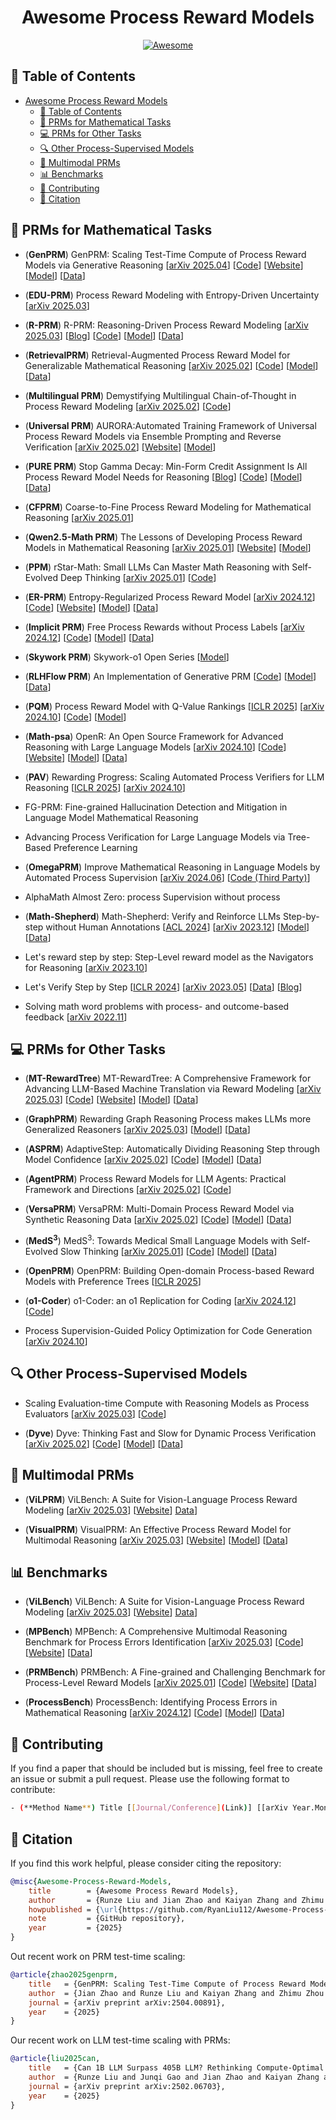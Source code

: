 <div align="center">

# Awesome Process Reward Models

[![Awesome](https://awesome.re/badge.svg)](https://awesome.re)

</div>



## 🔗 Table of Contents

- [Awesome Process Reward Models](#awesome-process-reward-models)
  - [🔗 Table of Contents](#-table-of-contents)
  - [📐 PRMs for Mathematical Tasks](#-prms-for-mathematical-tasks)
  - [💻 PRMs for Other Tasks](#-prms-for-other-tasks)
  - [🔍 Other Process-Supervised Models](#-other-process-supervised-models)
  - [🌇 Multimodal PRMs](#-multimodal-prms)
  - [📊 Benchmarks](#-benchmarks)
  - [💪 Contributing](#-contributing)
  - [📝 Citation](#-citation)



## 📐 PRMs for Mathematical Tasks

- (**GenPRM**) GenPRM: Scaling Test-Time Compute of Process Reward Models via Generative Reasoning [[arXiv 2025.04](https://arxiv.org/abs/2504.00891)] [[Code](https://github.com/RyanLiu112/GenPRM)] [[Website](https://ryanliu112.github.io/GenPRM)] [[Model](https://huggingface.co/collections/GenPRM/genprm-67ee4936234ba5dd16bb9943)] [[Data](https://huggingface.co/collections/GenPRM/genprm-67ee4936234ba5dd16bb9943)]

- (**EDU-PRM**) Process Reward Modeling with Entropy-Driven Uncertainty [[arXiv 2025.03](http://arxiv.org/abs/2503.22233)]

- (**R-PRM**) R-PRM: Reasoning-Driven Process Reward Modeling [[arXiv 2025.03](http://arxiv.org/abs/2503.21295)] [[Blog](https://shesj-note.notion.site/R-PRM-Reasoning-Driven-Process-Reward-Modeling-9543fb238b0d48338dd44c60999ffd9b)] [[Code](https://github.com/NJUNLP/R-PRM)] [[Model](https://huggingface.co/kevinpro/R-PRM-7B-DPO)] [[Data](https://huggingface.co/datasets/kevinpro/R-PRM)]

- (**RetrievalPRM**) Retrieval-Augmented Process Reward Model for Generalizable Mathematical Reasoning [[arXiv 2025.02](https://arxiv.org/abs/2502.14361)] [[Code](https://anonymous.4open.science/r/RetrievalPRM-1C77)] [[Model](https://huggingface.co/gebro13/RetrievalPRM)] [[Data](https://huggingface.co/datasets/gebro13/RetrievalPRM_Dataset)]

- (**Multilingual PRM**) Demystifying Multilingual Chain-of-Thought in Process Reward Modeling [[arXiv 2025.02](https://arxiv.org/abs/2502.14361)] [[Code](https://github.com/weixuan-wang123/Multilingual-PRM)]

- (**Universal PRM**) AURORA:Automated Training Framework of Universal Process Reward Models via Ensemble Prompting and Reverse Verification [[arXiv 2025.02](https://arxiv.org/abs/2502.11520)] [[Website](https://auroraprm.github.io)] [[Model](https://huggingface.co/infly/Universal-PRM-7B)]

- (**PURE PRM**) Stop Gamma Decay: Min-Form Credit Assignment Is All Process Reward Model Needs for Reasoning [[Blog](https://tungsten-ink-510.notion.site/Stop-Gamma-Decay-Min-Form-Credit-Assignment-Is-All-Process-Reward-Model-Needs-for-Reasoning-19fcb6ed0184804eb07fd310b38af155)] [[Code](https://github.com/CJReinforce/PURE)] [[Model](https://huggingface.co/jinachris/PURE-PRM-7B)] [[Data](https://huggingface.co/datasets/HuggingFaceH4/prm800k-trl-dedup)]

- (**CFPRM**) Coarse-to-Fine Process Reward Modeling for Mathematical Reasoning [[arXiv 2025.01](https://arxiv.org/abs/2501.13622)]

- (**Qwen2.5-Math PRM**) The Lessons of Developing Process Reward Models in Mathematical Reasoning [[arXiv 2025.01](https://arxiv.org/abs/2501.07301)] [[Website](https://qwenlm.github.io/blog/qwen2.5-math-prm)] [[Model](https://huggingface.co/collections/Qwen/qwen25-math-66eaa240a1b7d5ee65f1da3e)]

- (**PPM**) rStar-Math: Small LLMs Can Master Math Reasoning with Self-Evolved Deep Thinking [[arXiv 2025.01](https://arxiv.org/abs/2501.04519)] [[Code](https://github.com/microsoft/rStar)]

- (**ER-PRM**) Entropy-Regularized Process Reward Model [[arXiv 2024.12](https://arxiv.org/abs/2412.11006)] [[Code](https://github.com/hanningzhang/ER-PRM)] [[Website](https://hanningzhang.github.io/math-prm/)] [[Model](https://huggingface.co/HanningZhang/Llama3.1-Math-PRM)] [[Data](https://huggingface.co/datasets/HanningZhang/ER-PRM-Data)]

- (**Implicit PRM**) Free Process Rewards without Process Labels [[arXiv 2024.12](https://arxiv.org/abs/2412.01981)] [[Code](https://github.com/PRIME-RL/ImplicitPRM)] [[Model](https://huggingface.co/collections/Windy0822/implicitprm-675033e6b3719046c13e2e48)] [[Data](https://huggingface.co/datasets/Windy0822/ultrainteract_math_rollout)]

- (**Skywork PRM**) Skywork-o1 Open Series [[Model](https://huggingface.co/collections/Skywork/skywork-o1-open-67453df58e12f6c3934738d0)]

- (**RLHFlow PRM**) An Implementation of Generative PRM [[Code](https://github.com/RLHFlow/RLHF-Reward-Modeling/tree/main/math-rm)] [[Model](https://huggingface.co/collections/RLHFlow/rlhflow-math-process-reward-model-6725a42fc8808e12aa1cb144)] [[Data](https://huggingface.co/collections/RLHFlow/rlhflow-math-process-reward-model-6725a42fc8808e12aa1cb144)]

- (**PQM**) Process Reward Model with Q-Value Rankings [[ICLR 2025](https://openreview.net/forum?id=wQEdh2cgEk)] [[arXiv 2024.10](https://arxiv.org/abs/2410.11287)] [[Code](https://github.com/WindyLee0822/Process_Q_Model)] [[Model](https://huggingface.co/Windy0822/PQM)]

- (**Math-psa**) OpenR: An Open Source Framework for Advanced Reasoning with Large Language Models [[arXiv 2024.10](https://arxiv.org/abs/2410.09671)] [[Code](https://github.com/openreasoner/openr)] [[Website](https://openreasoner.github.io)] [[Model](https://huggingface.co/openreasoner/Math-psa)] [[Data](https://huggingface.co/datasets/openreasoner/MATH-APS)]

- (**PAV**) Rewarding Progress: Scaling Automated Process Verifiers for LLM Reasoning [[ICLR 2025](https://openreview.net/forum?id=A6Y7AqlzLW)] [[arXiv 2024.10](https://arxiv.org/abs/2410.08146)]

- FG-PRM: Fine-grained Hallucination Detection and Mitigation in Language Model Mathematical Reasoning

- Advancing Process Verification for Large Language Models via Tree-Based Preference Learning 

- (**OmegaPRM**) Improve Mathematical Reasoning in Language Models by Automated Process Supervision [[arXiv 2024.06](https://arxiv.org/abs/2406.06592)] [[Code (Third Party)](https://github.com/openreasoner/openr/tree/main/data/omegaPRM_v2)]

- AlphaMath Almost Zero: process Supervision without process 

- (**Math-Shepherd**) Math-Shepherd: Verify and Reinforce LLMs Step-by-step without Human Annotations [[ACL 2024](https://aclanthology.org/2024.acl-long.510)] [[arXiv 2023.12](https://arxiv.org/abs/2312.08935)] [[Model](https://huggingface.co/peiyi9979/math-shepherd-mistral-7b-prm)] [[Data](https://huggingface.co/datasets/peiyi9979/Math-Shepherd)]

- Let's reward step by step: Step-Level reward model as the Navigators for Reasoning [[arXiv 2023.10](https://arxiv.org/abs/2310.10080)]

- Let's Verify Step by Step [[ICLR 2024](https://openreview.net/forum?id=v8L0pN6EOi)] [[arXiv 2023.05](https://arxiv.org/abs/2305.20050)] [[Data](https://github.com/openai/prm800k)] [[Blog](https://openai.com/research/improving-mathematical-reasoning-with-process-supervision)]

- Solving math word problems with process- and outcome-based feedback [[arXiv 2022.11](https://arxiv.org/abs/2211.14275)]



## 💻 PRMs for Other Tasks

- (**MT-RewardTree**) MT-RewardTree: A Comprehensive Framework for Advancing LLM-Based Machine Translation via Reward Modeling [[arXiv 2025.03](https://arxiv.org/abs/2503.12123)] [[Code](https://github.com/sabijun/MT-RewardTree)] [[Website](https://sabijun.github.io/MT_RewardTreePage)] [[Model](https://huggingface.co/collections/sabijun/mt-rewardtree-models-67cac935143f75dfae6f0938)] [[Data](https://huggingface.co/collections/sabijun/mt-rewardtree-dataset-67cacadc0dcbc92c02428948)]

- (**GraphPRM**) Rewarding Graph Reasoning Process makes LLMs more Generalized Reasoners [[arXiv 2025.03](https://arxiv.org/abs/2503.00845)] [[Model](https://huggingface.co/GraphPRM)] [[Data](https://huggingface.co/GraphPRM)]

- (**ASPRM**) AdaptiveStep: Automatically Dividing Reasoning Step through Model Confidence [[arXiv 2025.02](https://arxiv.org/abs/2502.13943)] [[Code](https://github.com/Lux0926/ASPRM)] [[Model](https://huggingface.co/Lux0926)] [[Data](https://huggingface.co/Lux0926)]

- (**AgentPRM**) Process Reward Models for LLM Agents: Practical Framework and Directions [[arXiv 2025.02](https://arxiv.org/abs/2502.10325)] [[Code](https://github.com/sanjibanc/agent_prm)]

- (**VersaPRM**) VersaPRM: Multi-Domain Process Reward Model via Synthetic Reasoning Data [[arXiv 2025.02](https://arxiv.org/abs/2502.06737)] [[Code](https://github.com/UW-Madison-Lee-Lab/VersaPRM)] [[Model](https://huggingface.co/collections/UW-Madison-Lee-Lab/versaprm-67a7eb34049b2a1bd3055f6e)] [[Data](https://huggingface.co/datasets/UW-Madison-Lee-Lab/MMLU-Pro-CoT-Train-Labeled)]

- (**MedS$^3$**) MedS$^3$: Towards Medical Small Language Models with Self-Evolved Slow Thinking [[arXiv 2025.01](https://arxiv.org/abs/2501.12051)] [[Code](https://github.com/pixas/MedSSS)] [[Model](https://huggingface.co/pixas/MedSSS_PRM)] [[Data](https://huggingface.co/datasets/pixas/MedSSS-data)]

- (**OpenPRM**) OpenPRM: Building Open-domain Process-based Reward Models with Preference Trees [[ICLR 2025](https://openreview.net/forum?id=fGIqGfmgkW)]

- (**o1-Coder**) o1-Coder: an o1 Replication for Coding [[arXiv 2024.12](https://arxiv.org/abs/2412.00154)] [[Code](https://github.com/ADaM-BJTU/O1-CODER)]

- Process Supervision-Guided Policy Optimization for Code Generation [[arXiv 2024.10](https://arxiv.org/abs/2410.17621)]



## 🔍 Other Process-Supervised Models

- Scaling Evaluation-time Compute with Reasoning Models as Process Evaluators [[arXiv 2025.03](http://arxiv.org/abs/2503.19877)] [[Code](https://github.com/prometheus-eval/scaling-evaluation-compute)]

- (**Dyve**) Dyve: Thinking Fast and Slow for Dynamic Process Verification [[arXiv 2025.02](https://arxiv.org/abs/2502.11157)] [[Code](https://github.com/staymylove/Dyve)] [[Model](https://huggingface.co/Jianyuan1/deepseek-r1-14b-cot-math-reasoning-full)] [[Data](https://huggingface.co/datasets/Jianyuan1/cot-data)]



## 🌇 Multimodal PRMs

- (**ViLPRM**) ViLBench: A Suite for Vision-Language Process Reward Modeling [[arXiv 2025.03](http://arxiv.org/abs/2503.20271)] [[Website](https://ucsc-vlaa.github.io/ViLBench)] [Data](https://huggingface.co/datasets/UCSC-VLAA/ViLReward-73K)]

- (**VisualPRM**) VisualPRM: An Effective Process Reward Model for Multimodal Reasoning [[arXiv 2025.03](https://arxiv.org/abs/2503.10291)] [[Website](https://internvl.github.io/blog/2025-03-13-VisualPRM)] [[Model](https://huggingface.co/OpenGVLab/VisualPRM-8B)] [[Data](https://huggingface.co/datasets/OpenGVLab/VisualPRM400K)]



## 📊 Benchmarks

- (**ViLBench**) ViLBench: A Suite for Vision-Language Process Reward Modeling [[arXiv 2025.03](http://arxiv.org/abs/2503.20271)] [[Website](https://ucsc-vlaa.github.io/ViLBench)] [Data](https://huggingface.co/datasets/UCSC-VLAA/ViLBench)]

- (**MPBench**) MPBench: A Comprehensive Multimodal Reasoning Benchmark for Process Errors Identification [[arXiv 2025.03](https://arxiv.org/abs/2503.12505)] [[Code](https://github.com/xu5zhao/MPBench)] [[Website](https://mpbench.github.io)] [[Data](https://huggingface.co/datasets/xuzhaopan/MPBench)]

- (**PRMBench**) PRMBench: A Fine-grained and Challenging Benchmark for Process-Level Reward Models [[arXiv 2025.01](https://arxiv.org/abs/2501.03124)] [[Code](https://github.com/ssmisya/PRMBench)] [[Website](https://prmbench.github.io)] [[Data](https://huggingface.co/datasets/hitsmy/PRMBench_Preview)]

- (**ProcessBench**) ProcessBench: Identifying Process Errors in Mathematical Reasoning [[arXiv 2024.12](https://arxiv.org/abs/2412.06559)] [[Code](https://github.com/QwenLM/ProcessBench)] [[Model](https://huggingface.co/Qwen/Qwen2.5-Math-7B-PRM800K)] [[Data](https://huggingface.co/datasets/Qwen/ProcessBench)]



## 💪 Contributing

If you find a paper that should be included but is missing, feel free to create an issue or submit a pull request. Please use the following format to contribute:

```bash
- (**Method Name**) Title [[Journal/Conference](Link)] [[arXiv Year.Month](Link)] [[Code](Link)] [[Website](Link)] [[Model](Link)] [[Data](Link)]
```

## 📝 Citation

If you find this work helpful, please consider citing the repository:

```bibtex
@misc{Awesome-Process-Reward-Models,
    title        = {Awesome Process Reward Models},
    author       = {Runze Liu and Jian Zhao and Kaiyan Zhang and Zhimu Zhou and Junqi Gao and Dong Li and Jiafei Lyu and Zhouyi Qian and Biqing Qi and Xiu Li and Bowen Zhou},
    howpublished = {\url{https://github.com/RyanLiu112/Awesome-Process-Reward-Models}},
    note         = {GitHub repository},
    year         = {2025}
}
```

Out recent work on PRM test-time scaling:

```bibtex
@article{zhao2025genprm,
    title   = {GenPRM: Scaling Test-Time Compute of Process Reward Models via Generative Reasoning},
    author  = {Jian Zhao and Runze Liu and Kaiyan Zhang and Zhimu Zhou and Junqi Gao and Dong Li and Jiafei Lyu and Zhouyi Qian and Biqing Qi and Xiu Li and Bowen Zhou},
    journal = {arXiv preprint arXiv:2504.00891},
    year    = {2025}
}
```

Our recent work on LLM test-time scaling with PRMs:

```bibtex
@article{liu2025can,
    title   = {Can 1B LLM Surpass 405B LLM? Rethinking Compute-Optimal Test-Time Scaling},
    author  = {Runze Liu and Junqi Gao and Jian Zhao and Kaiyan Zhang and Xiu Li and Biqing Qi and Wanli Ouyang and Bowen Zhou},
    journal = {arXiv preprint arXiv:2502.06703},
    year    = {2025}
}
```
